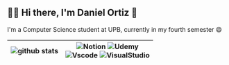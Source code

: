 ## 🧑‍💻 Hi there, I'm Daniel Ortiz 👋

I'm a Computer Science student at UPB, currently in my fourth semester 😄

<!-- markdownlint-disable MD033 -->
| ![github stats](https://github-readme-stats.vercel.app/api/top-langs/?username=dano796&theme=dark) | ![Notion](https://img.shields.io/badge/Notion-000000?style=for-the-badge&logo=notion&logoColor=white) ![Udemy](https://img.shields.io/badge/Udemy-EC5252?style=for-the-badge&logo=Udemy&logoColor=white) <br> ![Vscode](https://img.shields.io/badge/VSCode-0078D4?style=for-the-badge&logo=visual%20studio%20code&logoColor=white) ![VisualStudio](https://img.shields.io/badge/Visual_Studio-5C2D91?style=for-the-badge&logo=visual%20studio&logoColor=white) |
|:---:|:---:|
<!-- markdownlint-enable MD033 -->

<!--
**dano796/dano796** is a ✨ _special_ ✨ repository because its `README.md` (this file) appears on your GitHub profile.

Here are some ideas to get you started:

- 🔭 I’m currently working on ...
- 🌱 I’m currently learning ...
- 👯 I’m looking to collaborate on ...
- 🤔 I’m looking for help with ...
- 💬 Ask me about ...
- 📫 How to reach me: ...
- 😄 Pronouns: ...
- ⚡ Fun fact: ...
-->
